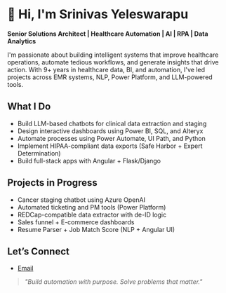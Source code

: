 # 👋 Hi, I'm Srinivas Yeleswarapu

**Senior Solutions Architect | Healthcare Automation | AI | RPA | Data Analytics**

I'm passionate about building intelligent systems that improve healthcare operations, automate tedious workflows, and generate insights that drive action. With 9+ years in healthcare data, BI, and automation, I've led projects across EMR systems, NLP, Power Platform, and LLM-powered tools.

## What I Do
-  Build LLM-based chatbots for clinical data extraction and staging  
-  Design interactive dashboards using Power BI, SQL, and Alteryx  
-  Automate processes using Power Automate, UI Path, and Python  
-  Implement HIPAA-compliant data exports (Safe Harbor + Expert Determination)  
-  Build full-stack apps with Angular + Flask/Django

## Projects in Progress
- Cancer staging chatbot using Azure OpenAI  
- Automated ticketing and PM tools (Power Platform)  
- REDCap-compatible data extractor with de-ID logic  
- Sales funnel + E-commerce dashboards  
- Resume Parser + Job Match Score (NLP + Angular UI)

## Let’s Connect
- [Email](mailto:syeleswarapu1992@gmail.com)

> *"Build automation with purpose. Solve problems that matter."*
